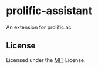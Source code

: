 # prolific-assistant
An extension for prolific.ac

## License
Licensed under the [MIT](LICENSE.md) License.
